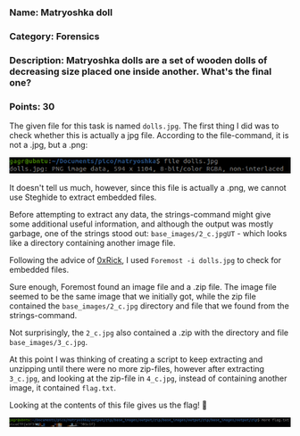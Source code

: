 ### Name: Matryoshka doll
### Category: Forensics
### Description: Matryoshka dolls are a set of wooden dolls of decreasing size placed one inside another. What's the final one?
### Points: 30

The given file for this task is named `dolls.jpg`. The first thing I did was to check whether this is actually a jpg file. 
According to the file-command, it is not a .jpg, but a .png:

![](https://github.com/GGrottan/PicoCTF-writeups/blob/main/Forensics/Matryoshka/img/file.png)

It doesn't tell us much, however, since this file is actually a .png, we cannot use Steghide to extract embedded files.

Before attempting to extract any data, the strings-command might give some additional useful information, and although the output was mostly garbage, one of the strings stood out: `base_images/2_c.jpgUT` - which looks like a directory containing another image file. 

Following the advice of [0xRick](https://0xrick.github.io/lists/stego/), I used `Foremost -i dolls.jpg` to check for embedded files.

Sure enough, Foremost found an image file and a .zip file. The image file seemed to be the same image that we initially got, while the zip file contained the `base_images/2_c.jpg` directory and file that we found from the strings-command. 

Not surprisingly, the `2_c.jpg` also contained a .zip with the directory and file `base_images/3_c.jpg`. 

At this point I was thinking of creating a script to keep extracting and unzipping until there were no more zip-files, however after extracting `3_c.jpg`, and looking at the zip-file in `4_c.jpg`, instead of containing another image, it contained `flag.txt`. 

Looking at the contents of this file gives us the flag! 🚩

![](https://github.com/GGrottan/PicoCTF-writeups/blob/main/Forensics/Matryoshka/img/flag.jpg)


